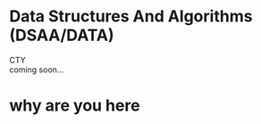 # Data Structures And Algorithms (DSAA/DATA) 
CTY <br> 
coming soon...

# why are you here

<!-- 
End of session notes:

Logout of: 
- github
- vs code
- google (home and aiw272)
- monkeytype
- deltamath

-->

